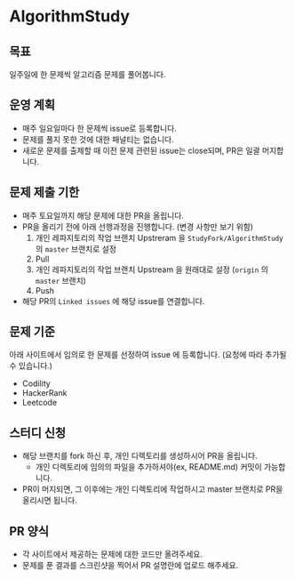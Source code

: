 # AlgorithmStudy
## 목표
일주일에 한 문제씩 알고리즘 문제를 풀어봅니다.

## 운영 계획
- 매주 일요일마다 한 문제씩 issue로 등록합니다.
- 문제를 풀지 못한 것에 대한 패널티는 없습니다.
- 새로운 문제를 출제할 때 이전 문제 관련된 issue는 close되며, PR은 일괄 머지합니다.

## 문제 제출 기한
- 매주 토요일까지 해당 문제에 대한 PR을 올립니다.
- PR을 올리기 전에 아래 선행과정을 진행합니다. (변경 사항만 보기 위함)
  1. 개인 레파지토리의 작업 브랜치 Upstreram 을 `StudyFork/AlgorithmStudy` 의 `master` 브랜치로 설정
  2. Pull
  3. 개인 레파지토리의 작업 브랜치 Upstream 을 원래대로 설정 (`origin` 의 `master` 브랜치)
  4. Push
- 해당 PR의 `Linked issues` 에 해당 issue를 연결합니다.

## 문제 기준
아래 사이트에서 임의로 한 문제를 선정하여 issue 에 등록합니다. (요청에 따라 추가될 수 있습니다.)
- Codility
- HackerRank
- Leetcode

## 스터디 신청
- 해당 브랜치를 fork 하신 후, 개인 디렉토리를 생성하시어 PR을 올립니다.
  - 개인 디렉토리에 임의의 파일을 추가하셔야(ex, README.md) 커밋이 가능합니다.
- PR이 머지되면, 그 이후에는 개인 디렉토리에 작업하시고 master 브랜치로 PR을 올리시면 됩니다.

## PR 양식
- 각 사이트에서 제공하는 문제에 대한 코드만 올려주세요.
- 문제를 푼 결과를 스크린샷을 찍어서 PR 설명란에 업로드 해주세요.
